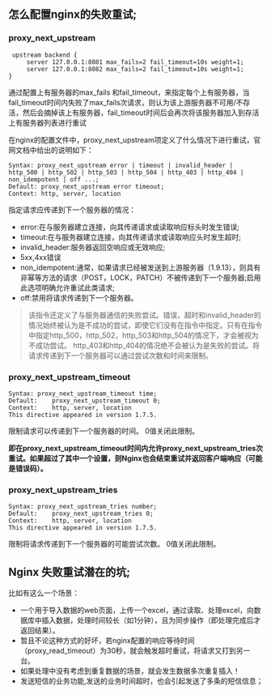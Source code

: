  ## 怎么配置nginx的失败重试;
 
 ### proxy_next_upstream
 ```
  upstream backend {
      server 127.0.0.1:8081 max_fails=2 fail_timeout=10s weight=1;
      server 127.0.0.1:8082 max_fails=2 fail_timeout=10s weight=1;
 }
 ``` 
 通过配置上有服务器的max_fails 和fail_timeout，来指定每个上有服务器，当fail_timeout时间内失败了max_fails次请求，则认为该上游服务器不可用/不存活，然后会摘掉该上有服务器，fail_timeout时间后会再次将该服务器加入到存活上有服务器列表进行重试
 
 在nginx的配置文件中，proxy_next_upstream项定义了什么情况下进行重试，官网文档中给出的说明如下：
```
Syntax: proxy_next_upstream error | timeout | invalid_header | http_500 | http_502 | http_503 | http_504 | http_403 | http_404 | non_idempotent | off ...;
Default: proxy_next_upstream error timeout;
Context: http, server, location
```
指定请求应传递到下一个服务器的情况：
- error:在与服务器建立连接，向其传递请求或读取响应标头时发生错误;
- timeout:在与服务器建立连接，向其传递请求或读取响应头时发生超时;
- invalid_header:服务器返回空响应或无效响应;
- 5xx,4xx错误
- non_idempotent:通常，如果请求已经被发送到上游服务器（1.9.13），则具有非幂等方法的请求（POST，LOCK，PATCH）不被传递到下一个服务器;启用此选项明确允许重试此类请求;
- off:禁用将请求传递到下一个服务器。

> 该指令还定义了与服务器通信的失败尝试。错误，超时和invalid_header的情况始终被认为是不成功的尝试，即使它们没有在指令中指定。只有在指令中指定http_500，http_502，http_503和http_504的情况下，才会被视为不成功尝试。 http_403和http_404的情况绝不会被认为是失败的尝试。将请求传递到下一个服务器可以通过尝试次数和时间来限制。

### proxy_next_upstream_timeout
```
Syntax: proxy_next_upstream_timeout time;
Default:    proxy_next_upstream_timeout 0;
Context:    http, server, location
This directive appeared in version 1.7.5.
```
限制请求可以传递到下一个服务器的时间。 0值关闭此限制。

**即在proxy_next_upstream_timeout时间内允许proxy_next_upstream_tries次重试。如果超过了其中一个设置，则Nginx也会结束重试并返回客户端响应（可能是错误码）。**

### proxy_next_upstream_tries
```
Syntax: proxy_next_upstream_tries number;
Default:    proxy_next_upstream_tries 0;
Context:    http, server, location
This directive appeared in version 1.7.5.
```
限制将请求传递到下一个服务器的可能尝试次数。 0值关闭此限制。
 
 ## Nginx 失败重试潜在的坑;
 比如有这么一个场景：
 - 一个用于导入数据的web页面，上传一个excel，通过读取、处理excel，向数据库中插入数据，处理时间较长（如1分钟），且为同步操作（即处理完成后才返回结果）。 
 - 暂且不论这种方式的好坏，若nginx配置的响应等待时间（proxy_read_timeout）为30秒，就会触发超时重试，将请求又打到另一台。 
 - 如果处理中没有考虑到重复数据的场景，就会发生数据多次重复插入！ 
 - 发送短信的业务功能,发送的业务时间超时，也会引起发送了多条的短信信息；
 
